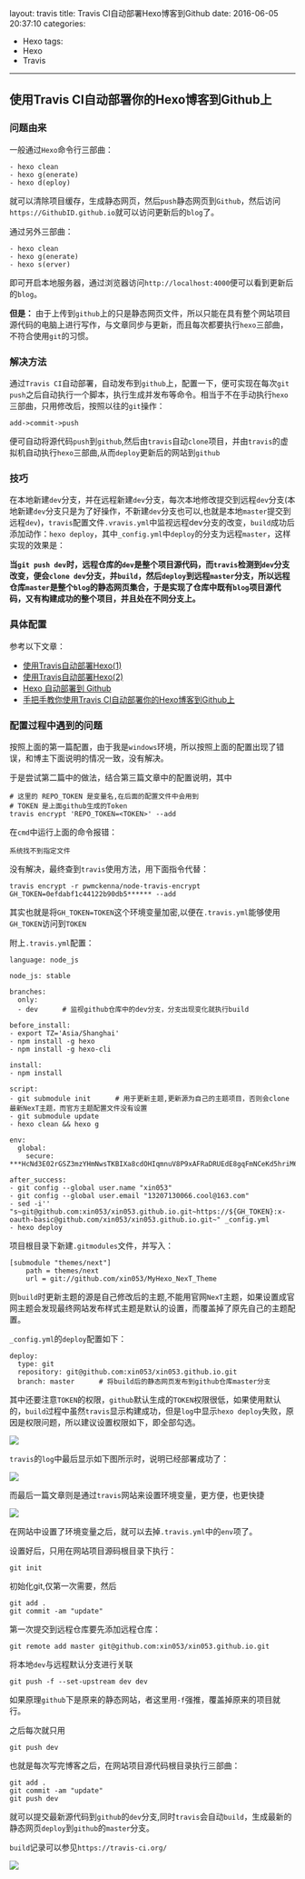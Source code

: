 layout: travis
title: Travis CI自动部署Hexo博客到Github
date: 2016-06-05 20:37:10
categories:
- Hexo
tags:
- Hexo
- Travis
---

## 使用Travis CI自动部署你的Hexo博客到Github上
### 问题由来
一般通过`Hexo`命令行三部曲：

	- hexo clean
	- hexo g(enerate)
	- hexo d(eploy)
就可以清除项目缓存，生成静态网页，然后`push`静态网页到`Github`，然后访问`https://GithubID.github.io`就可以访问更新后的`blog`了。

通过另外三部曲：

	- hexo clean
	- hexo g(enerate)
	- hexo s(erver)
即可开启本地服务器，通过浏览器访问`http://localhost:4000`便可以看到更新后的`blog`。

<!-- more -->

**但是：** 由于上传到`github`上的只是静态网页文件，所以只能在具有整个网站项目源代码的电脑上进行写作，与文章同步与更新，而且每次都要执行`hexo`三部曲，不符合使用`git`的习惯。

### 解决方法
通过`Travis CI`自动部署，自动发布到`github`上，配置一下，便可实现在每次`git push`之后自动执行一个脚本，执行生成并发布等命令。相当于不在手动执行`hexo`三部曲，只用修改后，按照以往的`git`操作：

	add->commit->push

便可自动将源代码`push`到`github`,然后由`travis`自动`clone`项目，并由`travis`的虚拟机自动执行`hexo`三部曲,从而`deploy`更新后的网站到`github`

### 技巧
在本地新建`dev`分支，并在远程新建`dev`分支，每次本地修改提交到远程`dev`分支(本地新建`dev`分支只是为了好操作，不新建`dev`分支也可以,也就是本地`master`提交到远程`dev`)，`travis`配置文件`.vravis.yml`中监视远程dev分支的改变，`build`成功后添加动作：`hexo deploy`，其中`_config.yml`中`deploy`的分支为远程`master`，这样实现的效果是：

**当`git push dev`时，远程仓库的`dev`是整个项目源代码，而`travis`检测到`dev`分支改变，便会`clone dev`分支，并`build`，然后`deploy`到远程`master`分支，所以远程仓库`master`是整个`blog`的静态网页集合，于是实现了仓库中既有`blog`项目源代码，又有构建成功的整个项目，并且处在不同分支上。**

### 具体配置
参考以下文章：

- [使用Travis自动部署Hexo(1)](http://www.jianshu.com/p/7f05b452fd3a "使用Travis自动部署Hexo(1)")
- [使用Travis自动部署Hexo(2)](http://www.jianshu.com/p/fff7b3384f46 "使用Travis自动部署Hexo(2)")
- [Hexo 自动部署到 Github](http://www.tuicool.com/articles/AZf2Yzb "Hexo 自动部署到 Github")
- [手把手教你使用Travis CI自动部署你的Hexo博客到Github上](http://www.2cto.com/kf/201605/505702.html "手把手教你使用Travis CI自动部署你的Hexo博客到Github上")

### 配置过程中遇到的问题
按照上面的第一篇配置，由于我是`windows`环境，所以按照上面的配置出现了错误，和博主下面说明的情况一致，没有解决。

于是尝试第二篇中的做法，结合第三篇文章中的配置说明，其中

    # 这里的 REPO_TOKEN 是变量名,在后面的配置文件中会用到
    # TOKEN 是上面github生成的Token
    travis encrypt 'REPO_TOKEN=<TOKEN>' --add

在`cmd`中运行上面的命令报错：

	系统找不到指定文件

没有解决，最终查到`travis`使用方法，用下面指令代替：

    travis encrypt -r pwmckenna/node-travis-encrypt GH_TOKEN=0efdabf1c44122b90db5****** --add

其实也就是将`GH_TOKEN=TOKEN`这个环境变量加密,以便在`.travis.yml`能够使用`GH_TOKEN`访问到`TOKEN`

附上`.travis.yml`配置：

    language: node_js

    node_js: stable

    branches:
      only:
      - dev      # 监视github仓库中的dev分支，分支出现变化就执行build

    before_install:
    - export TZ='Asia/Shanghai'
    - npm install -g hexo
    - npm install -g hexo-cli

    install:
    - npm install

    script:
    - git submodule init      # 用于更新主题,更新源为自己的主题项目，否则会clone最新NexT主题，而官方主题配置文件没有设置
    - git submodule update
    - hexo clean && hexo g

    env:
      global:
        secure: ***HcNd3E02rGSZ3mzYHmNwsTKBIXa8cdOHIqmnuV8P9xAFRaDRUEdE8gqFmNCeKd5hriM64sO5BGU/szI7Q2uJNhUgDg0Rw/UZMbZCei5Pf112qzDpbb/ok1PUU9Q282sI1YVf8poBUvMHmoHLOMayR25IjIysb5aE+8kpipDbReU=

    after_success:
    - git config --global user.name "xin053"
    - git config --global user.email "13207130066.cool@163.com"
    - sed -i'' "s~git@github.com:xin053/xin053.github.io.git~https://${GH_TOKEN}:x-oauth-basic@github.com/xin053/xin053.github.io.git~" _config.yml
    - hexo deploy

项目根目录下新建`.gitmodules`文件，并写入：

    [submodule "themes/next"]
        path = themes/next
        url = git://github.com/xin053/MyHexo_NexT_Theme

则`build`时更新主题的源是自己修改后的主题,不能用官网`NexT`主题，如果设置成官网主题会发现最终网站发布样式主题是默认的设置，而覆盖掉了原先自己的主题配置。

`_config.yml`的`deploy`配置如下：

    deploy:
      type: git
      repository: git@github.com:xin053/xin053.github.io.git
      branch: master      # 将build后的静态网页发布到github仓库master分支

其中还要注意`TOKEN`的权限，`github`默认生成的`TOKEN`权限很低，如果使用默认的，`build`过程中虽然`travis`显示构建成功，但是`log`中显示`hexo deploy`失败，原因是权限问题，所以建议设置权限如下，即全部勾选。

![](http://i.imgur.com/HaFgkwf.png)

`travis`的`log`中最后显示如下图所示时，说明已经部署成功了：

![](http://i.imgur.com/47CPLk0.png)

而最后一篇文章则是通过`travis`网站来设置环境变量，更方便，也更快捷

![](http://i.imgur.com/MoGZ0UC.png)

在网站中设置了环境变量之后，就可以去掉`.travis.yml`中的`env`项了。

设置好后，只用在网站项目源码根目录下执行：

    git init

初始化git,仅第一次需要，然后

    git add .
    git commit -am "update"

第一次提交到远程仓库要先添加远程仓库：

    git remote add master git@github.com:xin053/xin053.github.io.git

将本地`dev`与远程默认分支进行关联

    git push -f --set-upstream dev dev

如果原理`github`下是原来的静态网站，者这里用`-f`强推，覆盖掉原来的项目就行。

之后每次就只用

    git push dev

也就是每次写完博客之后，在网站项目源代码根目录执行三部曲：

    git add .
    git commit -am "update"
    git push dev

就可以提交最新源代码到`github`的`dev`分支,同时`travis`会自动`build`，生成最新的静态网页`deploy`到`github`的`master`分支。

`build`记录可以参见`https://travis-ci.org/`

![](http://i.imgur.com/yEmpXuC.png)